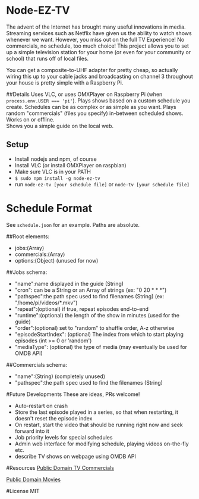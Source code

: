 # Node-EZ-TV
The advent of the Internet has brought many useful innovations in media.  Streaming services such as Netflix have given us the ability to watch shows whenever we want.  However, you miss out on the full TV Experience!  No commercials, no schedule, too much choice!  This project allows you to set up a simple television station for your home (or even for your community or school) that runs off of local files.

You can get a composite-to-UHF adapter for pretty cheap, so actually wiring this up to your cable jacks and broadcasting on channel 3 throughout your house is pretty simple with a Raspberry Pi.

##Details
Uses VLC, or uses OMXPlayer on Raspberry Pi (when `process.env.USER === 'pi'`).
Plays shows based on a custom schedule you create.  Schedules can be as complex or as simple as you want.
Plays random "commercials" (files you specify) in-between scheduled shows.  
Works on or offline.  
Shows you a simple guide on the local web.  

## Setup
* Install nodejs and npm, of course
* Install VLC (or install OMXPlayer on raspbian)
 * Make sure VLC is in your PATH
* `$ sudo npm install -g node-ez-tv`
* run `node-ez-tv [your schedule file]` or `node-tv [your schedule file]`

# Schedule Format

See `schedule.json` for an example.  Paths are absolute.

##Root elements:

* jobs:(Array)
* commercials:(Array)
* options:(Object) (unused for now)


##Jobs schema:

* "name":name displayed in the guide (String)
* "cron": can be a String or an Array of strings (ex: "0 20 * * *")
* "pathspec":the path spec used to find filenames (String) (ex: "/home/pi/videos/*.mkv")
* "repeat":(optional) if true, repeat episodes end-to-end
* "runtime":(optional) the length of the show in minutes (used for the guide)
* "order":(optional) set to "random" to shuffle order, A-z otherwise
* "episodeStartIndex": (optional) The index from which to start playing episodes (int >= 0 or 'random')
* "mediaType": (optional) the type of media (may eventually be used for OMDB API)

##Commercials schema:

* "name":(String) (completely unused)
* "pathspec":the path spec used to find the filenames (String)

#Future Developments
These are ideas, PRs welcome!

* Auto-restart on crash
* Store the last episode played in a series, so that when restarting, it doesn't reset the episode index
* On restart, start the video that should be running right now and seek forward into it
* Job priority levels for special schedules
* Admin web interface for modifying schedule, playing videos on-the-fly etc.
* describe TV shows on webpage using OMDB API

#Resources
[Public Domain TV Commercials](https://archive.org/details/classic_tv_commercials)

[Public Domain Movies](https://archive.org/details/SciFi_Horror)

#License
MIT
